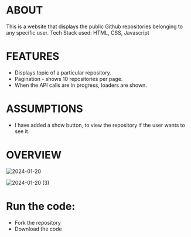 # ABOUT
This is a website that displays the public Github repositories belonging to any specific user. 
Tech Stack used: HTML, CSS, Javascript

# FEATURES
- Displays topic of a particular repository.
- Pagination - shows 10 repositories per page.
- When the API calls are in progress, loaders are shown.

# ASSUMPTIONS
- I have added a show button, to view the repository if the user wants to see it.

# OVERVIEW
![2024-01-20](https://github.com/Moumita2002/github-repo/assets/102172188/93cfeedf-f023-4346-a008-fbe9f8d10d6f)

![2024-01-20 (3)](https://github.com/Moumita2002/github-repo/assets/102172188/56cd28bb-a2f1-4d44-84d9-4abfadaffa8b)

# Run the code: 
- Fork the repository
- Download the code 
